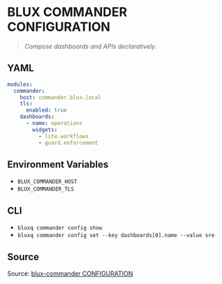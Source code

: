 # BLUX COMMANDER CONFIGURATION

> *Compose dashboards and APIs declaratively.*

## YAML
```yaml
modules:
  commander:
    host: commander.blux.local
    tls:
      enabled: true
    dashboards:
      - name: operations
        widgets:
          - lite.workflows
          - guard.enforcement
```

## Environment Variables
- `BLUX_COMMANDER_HOST`
- `BLUX_COMMANDER_TLS`

## CLI
- `bluxq commander config show`
- `bluxq commander config set --key dashboards[0].name --value sre`

## Source
Source: [blux-commander CONFIGURATION](https://github.com/Outer-Void/blux-commander)

